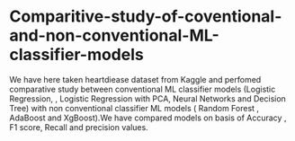 # Comparitive-study-of-coventional-and-non-conventional-ML-classifier-models
We have here taken heartdiease dataset from Kaggle and perfomed comparative study between conventional ML classifier models (Logistic Regression, , Logistic Regression with PCA, Neural Networks and Decision Tree) with non conventional classifier ML models ( Random Forest , AdaBoost and XgBoost).We have compared models on basis of Accuracy , F1 score, Recall and precision values.
